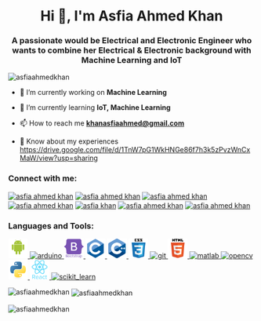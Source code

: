 <h1 align="center">Hi 👋, I'm Asfia Ahmed Khan</h1>
<h3 align="center">A passionate would be Electrical and Electronic Engineer who wants to combine her Electrical & Electronic background with Machine Learning and IoT</h3>

<p align="left"> <img src="https://komarev.com/ghpvc/?username=asfiaahmedkhan&label=Profile%20views&color=0e75b6&style=flat" alt="asfiaahmedkhan" /> </p>

- 🔭 I’m currently working on **Machine Learning**

- 🌱 I’m currently learning **IoT, Machine Learning**

- 📫 How to reach me **khanasfiaahmed@gmail.com**

- 📄 Know about my experiences https://drive.google.com/file/d/1TnW7pG1WkHNGe86f7h3k5zPvzWnCxMaW/view?usp=sharing
<h3 align="left">Connect with me:</h3>
<p align="left">
<a href="https://linkedin.com/in/asfia ahmed khan" target="blank"><img align="center" src="https://raw.githubusercontent.com/rahuldkjain/github-profile-readme-generator/master/src/images/icons/Social/linked-in-alt.svg" alt="asfia ahmed khan" height="30" width="40" /></a>
<a href="https://stackoverflow.com/users/asfia ahmed khan" target="blank"><img align="center" src="https://raw.githubusercontent.com/rahuldkjain/github-profile-readme-generator/master/src/images/icons/Social/stack-overflow.svg" alt="asfia ahmed khan" height="30" width="40" /></a>
<a href="https://kaggle.com/asfia ahmed khan" target="blank"><img align="center" src="https://raw.githubusercontent.com/rahuldkjain/github-profile-readme-generator/master/src/images/icons/Social/kaggle.svg" alt="asfia ahmed khan" height="30" width="40" /></a>
<a href="https://fb.com/asfia ahmed khan" target="blank"><img align="center" src="https://raw.githubusercontent.com/rahuldkjain/github-profile-readme-generator/master/src/images/icons/Social/facebook.svg" alt="asfia ahmed khan" height="30" width="40" /></a>
<a href="https://instagram.com/asfia khan" target="blank"><img align="center" src="https://raw.githubusercontent.com/rahuldkjain/github-profile-readme-generator/master/src/images/icons/Social/instagram.svg" alt="asfia khan" height="30" width="40" /></a>
<a href="https://www.hackerrank.com/asfia ahmed khan" target="blank"><img align="center" src="https://raw.githubusercontent.com/rahuldkjain/github-profile-readme-generator/master/src/images/icons/Social/hackerrank.svg" alt="asfia ahmed khan" height="30" width="40" /></a>
<a href="https://codeforces.com/profile/asfia ahmed khan" target="blank"><img align="center" src="https://cdn.jsdelivr.net/npm/simple-icons@3.0.1/icons/codeforces.svg" alt="asfia ahmed khan" height="30" width="40" /></a>
</p>

<h3 align="left">Languages and Tools:</h3>
<p align="left"> <a href="https://developer.android.com" target="_blank"> <img src="https://raw.githubusercontent.com/devicons/devicon/master/icons/android/android-original-wordmark.svg" alt="android" width="40" height="40"/> </a> <a href="https://www.arduino.cc/" target="_blank"> <img src="https://cdn.worldvectorlogo.com/logos/arduino-1.svg" alt="arduino" width="40" height="40"/> </a> <a href="https://getbootstrap.com" target="_blank"> <img src="https://raw.githubusercontent.com/devicons/devicon/master/icons/bootstrap/bootstrap-plain-wordmark.svg" alt="bootstrap" width="40" height="40"/> </a> <a href="https://www.cprogramming.com/" target="_blank"> <img src="https://raw.githubusercontent.com/devicons/devicon/master/icons/c/c-original.svg" alt="c" width="40" height="40"/> </a> <a href="https://www.w3schools.com/cpp/" target="_blank"> <img src="https://raw.githubusercontent.com/devicons/devicon/master/icons/cplusplus/cplusplus-original.svg" alt="cplusplus" width="40" height="40"/> </a> <a href="https://www.w3schools.com/css/" target="_blank"> <img src="https://raw.githubusercontent.com/devicons/devicon/master/icons/css3/css3-original-wordmark.svg" alt="css3" width="40" height="40"/> </a> <a href="https://git-scm.com/" target="_blank"> <img src="https://www.vectorlogo.zone/logos/git-scm/git-scm-icon.svg" alt="git" width="40" height="40"/> </a> <a href="https://www.w3.org/html/" target="_blank"> <img src="https://raw.githubusercontent.com/devicons/devicon/master/icons/html5/html5-original-wordmark.svg" alt="html5" width="40" height="40"/> </a> <a href="https://www.mathworks.com/" target="_blank"> <img src="https://upload.wikimedia.org/wikipedia/commons/2/21/Matlab_Logo.png" alt="matlab" width="40" height="40"/> </a> <a href="https://opencv.org/" target="_blank"> <img src="https://www.vectorlogo.zone/logos/opencv/opencv-icon.svg" alt="opencv" width="40" height="40"/> </a> <a href="https://www.python.org" target="_blank"> <img src="https://raw.githubusercontent.com/devicons/devicon/master/icons/python/python-original.svg" alt="python" width="40" height="40"/> </a> <a href="https://reactjs.org/" target="_blank"> <img src="https://raw.githubusercontent.com/devicons/devicon/master/icons/react/react-original-wordmark.svg" alt="react" width="40" height="40"/> </a> <a href="https://scikit-learn.org/" target="_blank"> <img src="https://upload.wikimedia.org/wikipedia/commons/0/05/Scikit_learn_logo_small.svg" alt="scikit_learn" width="40" height="40"/> </a> </p>

<p><img align="left" src="https://github-readme-stats.vercel.app/api/top-langs?username=asfiaahmedkhan&show_icons=true&locale=en&layout=compact" alt="asfiaahmedkhan" /></p>

<p>&nbsp;<img align="center" src="https://github-readme-stats.vercel.app/api?username=asfiaahmedkhan&show_icons=true&locale=en" alt="asfiaahmedkhan" /></p>

<p><img align="center" src="https://github-readme-streak-stats.herokuapp.com/?user=asfiaahmedkhan&" alt="asfiaahmedkhan" /></p>

